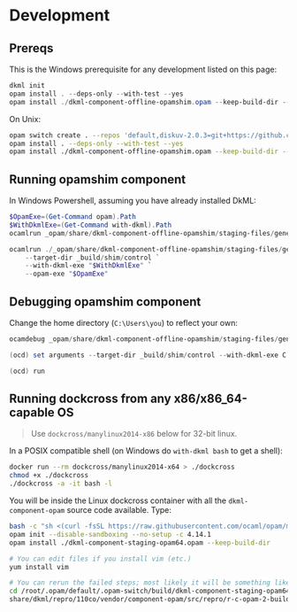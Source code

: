 # Development

## Prereqs

This is the Windows prerequisite for any development listed on this page:

```powershell
dkml init
opam install . --deps-only --with-test --yes
opam install ./dkml-component-offline-opamshim.opam --keep-build-dir --yes
```

On Unix:

```sh
opam switch create . --repos 'default,diskuv-2.0.3=git+https://github.com/diskuv/diskuv-opam-repository.git#2.0.3'
opam install . --deps-only --with-test --yes
opam install ./dkml-component-offline-opamshim.opam --keep-build-dir --yes
```

## Running opamshim component

In Windows Powershell, assuming you have already installed DkML:

```powershell
$OpamExe=(Get-Command opam).Path
$WithDkmlExe=(Get-Command with-dkml).Path
ocamlrun _opam/share/dkml-component-offline-opamshim/staging-files/generic/install_user.bc.exe --help

ocamlrun ./_opam/share/dkml-component-offline-opamshim/staging-files/generic/install_user.bc.exe `
    --target-dir _build/shim/control `
    --with-dkml-exe "$WithDkmlExe" `
    --opam-exe "$OpamExe"
```

## Debugging opamshim component

Change the home directory (`C:\Users\you`) to reflect your own:

```powershell
ocamdebug _opam/share/dkml-component-offline-opamshim/staging-files/generic/install_user.bc.exe

(ocd) set arguments --target-dir _build/shim/control --with-dkml-exe C:\Users\you\AppData\Local\Programs\DISKUV~1\bin\with-dkml.exe --opam-exe C:\Users\you\AppData\Local\Programs\DISKUV~1\bin\opam.exe -vvv

(ocd) run
```

## Running dockcross from any x86/x86_64-capable OS

> Use `dockcross/manylinux2014-x86` below for 32-bit linux.

In a POSIX compatible shell (on Windows do `with-dkml bash` to get a shell):

```sh
docker run --rm dockcross/manylinux2014-x64 > ./dockcross
chmod +x ./dockcross
./dockcross -a -it bash -l
```

You will be inside the Linux dockcross container with all the
`dkml-component-opam` source code available. Type:

```sh
bash -c "sh <(curl -fsSL https://raw.githubusercontent.com/ocaml/opam/master/shell/install.sh)"
opam init --disable-sandboxing --no-setup -c 4.14.1
opam install ./dkml-component-staging-opam64.opam --keep-build-dir

# You can edit files if you install vim (etc.)
yum install vim

# You can rerun the failed steps; most likely it will be something like ...
cd /root/.opam/default/.opam-switch/build/dkml-component-staging-opam64.*/_w
share/dkml/repro/110co/vendor/component-opam/src/repro/r-c-opam-2-build-noargs.sh
```
